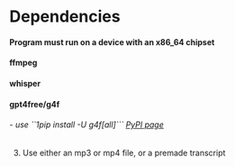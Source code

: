 # Dependencies

#### Program must run on a device with an x86_64 chipset

#### ffmpeg

#### whisper

#### gpt4free/g4f
###### - use ``1pip install -U g4f[all]``` [PyPI page](https://pypi.org/project/g4f/)


3) Use either an mp3 or mp4 file, or a premade transcript
